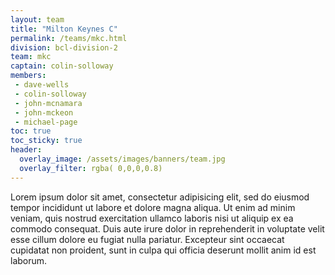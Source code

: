 ```yaml
---
layout: team
title: "Milton Keynes C"
permalink: /teams/mkc.html
division: bcl-division-2
team: mkc
captain: colin-solloway
members:
 - dave-wells
 - colin-solloway
 - john-mcnamara
 - john-mckeon
 - michael-page
toc: true
toc_sticky: true
header:
  overlay_image: /assets/images/banners/team.jpg
  overlay_filter: rgba( 0,0,0,0.8)
---
```


Lorem ipsum dolor sit amet, consectetur adipisicing elit, sed do eiusmod
tempor incididunt ut labore et dolore magna aliqua. Ut enim ad minim veniam,
quis nostrud exercitation ullamco laboris nisi ut aliquip ex ea commodo
consequat. Duis aute irure dolor in reprehenderit in voluptate velit esse
cillum dolore eu fugiat nulla pariatur. Excepteur sint occaecat cupidatat non
proident, sunt in culpa qui officia deserunt mollit anim id est laborum.